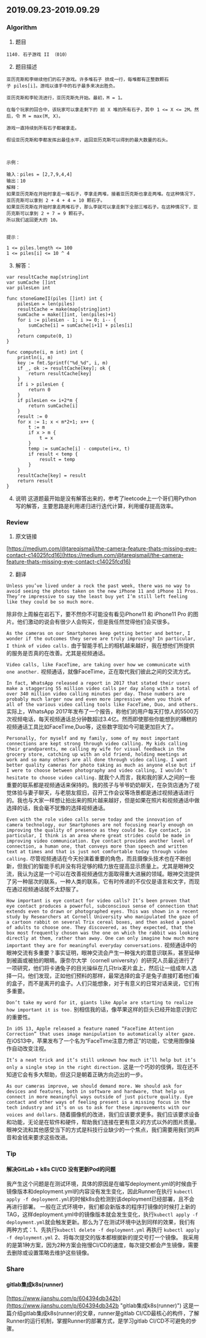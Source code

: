 ## 2019.09.23-2019.09.29

### Algorithm
1. 题目
```
1140. 石子游戏 II （010）
```
2. 题目描述
```
亚历克斯和李继续他们的石子游戏。许多堆石子 排成一行，每堆都有正整数颗石子 piles[i]。游戏以谁手中的石子最多来决出胜负。

亚历克斯和李轮流进行，亚历克斯先开始。最初，M = 1。

在每个玩家的回合中，该玩家可以拿走剩下的 前 X 堆的所有石子，其中 1 <= X <= 2M。然后，令 M = max(M, X)。

游戏一直持续到所有石子都被拿走。

假设亚历克斯和李都发挥出最佳水平，返回亚历克斯可以得到的最大数量的石头。

 

示例：

输入：piles = [2,7,9,4,4]
输出：10
解释：
如果亚历克斯在开始时拿走一堆石子，李拿走两堆，接着亚历克斯也拿走两堆。在这种情况下，亚历克斯可以拿到 2 + 4 + 4 = 10 颗石子。
如果亚历克斯在开始时拿走两堆石子，那么李就可以拿走剩下全部三堆石子。在这种情况下，亚历克斯可以拿到 2 + 7 = 9 颗石子。
所以我们返回更大的 10。
 

提示：

1 <= piles.length <= 100
1 <= piles[i] <= 10 ^ 4
```

3. 解答：
```golang
var resultCache map[string]int
var sumCache []int
var pilesLen int

func stoneGameII(piles []int) int {
	pilesLen = len(piles)
	resultCache = make(map[string]int)
	sumCache = make([]int, len(piles)+1)
	for i := pilesLen - 1; i >= 0; i-- {
		sumCache[i] = sumCache[i+1] + piles[i]
	}
	return compute(0, 1)
}

func compute(i, m int) int {
	println(i, m)
	key := fmt.Sprintf("%d_%d", i, m)
	if _, ok := resultCache[key]; ok {
		return resultCache[key]
	}
	if i > pilesLen {
		return 0
	}
	if pilesLen <= i+2*m {
		return sumCache[i]
	}
	result := 0
	for x := 1; x < m*2+1; x++ {
		t := m
		if x > m {
			t = x
		}
		temp := sumCache[i] - compute(i+x, t)
		if result < temp {
			result = temp
		}
	}
	resultCache[key] = result
	return result
}
```
4. 说明
这道题最开始是没有解答出来的，参考了leetcode上一个哥们用Python写的解答，主要思路是利用递归进行迭代计算，利用缓存提高效率。

### Review
1. 原文链接

[https://medium.com/@tareqismail/the-camera-feature-thats-missing-eye-contact-c14025fcd16](https://medium.com/@tareqismail/the-camera-feature-thats-missing-eye-contact-c14025fcd16)

2. 翻译

`Unless you’ve lived under a rock the past week, there was no way to avoid seeing the photos taken on the new iPhone 11 and iPhone 11 Pros. They’re impressive to say the least buy yet I’m still left feeling like they could be so much more.`

除非你上周躲在岩石下，要不然你不可能没有看见iPhone11 和 iPhone11 Pro 的图片。他们激动的说会有很少人会购买，但是我任然觉得他们会买很多。

`As the cameras on our Smartphones keep getting better and better, I wonder if the outcomes they serve are truly improving? In particular, I think of video calls.`
由于智能手机上的相机越来越好，我在想他们所提供的服务是否真的在改善。尤其是视频通话。

`Video calls, like FaceTime, are taking over how we communicate with one another.`
视频通话，就像FaceTime，正在取代我们彼此之间的交流方式。

`In fact, WhatsApp released a report in 2017 that stated their users make a staggering 55 million video calls per day along with a total of over 340 million video calling minutes per day. Those numbers are probably much larger now and even more impressive when you think of all of the various video calling tools like FaceTime, Duo, and others.`
实际上，WhatsApp 2017年发布了一个报告，称他们的用户每天打惊人的5500万次视频电话，每天视频通话总分钟数超过3.4亿。然而即使那些你能想到的糟糕的视频通话工具比如FaceTime,Duo等，这些数字现如今可能更加巨大了。

`Personally, for myself and my family, some of my most important connections are kept strong through video calling. My kids calling their grandparents, me calling my wife for visual feedback in the grocery store, catching up with an old friend, holding meetings at work and so many others are all done through video calling. I want better quality cameras for photo taking as much as anyone else but if I were to choose between photography and video calling, I wouldn’t hesitate to choose video calling.`
就我个人而言，我和我的家人之间的一些重要的联系都是视频通话来保持的。我的孩子与爷爷奶奶聊天，在杂货店通为了视觉体验与妻子聊天，与老朋友叙旧，召开工作会议等场景都是通过视频通话进行的。我也与大家一样想让拍出来的照片越来越好，但是如果在照片和视频通话中做选择的话，我会毫不犹豫的选择视频通话。

`Even with the role video calls serve today and the innovation of camera technology, our Smartphones are not focusing nearly enough on improving the quality of presence as they could be. Eye contact, in particular, I think is an area where great strides could be made in improving video communication. Eye contact provides another level of connection, a human one, that conveys more than speech and written text at times and that is just not comfortable today through video calling.`
尽管视频通话在今天扮演着重要的角色，而且摄像头技术也在不断创新，但我们的智能手机并没有将足够的精力放在提高显示质量上。尤其是眼神交流，我认为这是一个可以在改善视频通信方面取得重大进展的领域。眼神交流提供了另一种层次的联系，一种人类的联系，它有时传递的不仅仅是语言和文字，而现在通过视频通话就不太舒服了。

`How important is eye contact for video calls? It’s been proven that eye contact produces a powerful, subconscious sense of connection that extends even to drawn or photographed eyes. This was shown in a recent study by Researchers at Cornell University who manipulated the gaze of a cartoon rabbit on several Trix cereal boxes, and then asked a panel of adults to choose one. They discovered, as they expected, that the box most frequently chosen was the one on which the rabbit was looking directly at them, rather than away. One can only imagine how much more important they are for meaningful everyday conversations.`
视频通话中的眼神交流有多重要？事实证明，眼神交流会产生一种强大的潜意识联系，甚至延伸到被画或被拍的眼睛。康奈尔大学（cornell university）的研究人员最近进行了一项研究，他们将卡通兔子的目光操纵在几只trix麦片盒上，然后让一组成年人选择一只。他们发现，正如他们预料的那样，最常选择的盒子是兔子直接盯着他们看的盒子，而不是离开的盒子。人们只能想象，对于有意义的日常对话来说，它们有多重要。

`Don’t take my word for it, giants like Apple are starting to realize how important it is too.`
别相信我的话，像苹果这样的巨头已经开始意识到它的重要性。

`In iOS 13, Apple released a feature named “FaceTime Attention Correction” that uses image manipulation to automatically alter gaze.`
在iOS13中，苹果发布了一个名为“FaceTime注意力修正”的功能，它使用图像操作自动改变注视。

`It’s a neat trick and it’s still unknown how much it’ll help but it’s only a single step in the right direction.`
这是一个巧妙的伎俩，现在还不知道它会有多大帮助，但这只是朝着正确方向迈出的一步。

`As our cameras improve, we should demand more. We should ask for devices and features, both in software and hardware, that help us connect in more meaningful ways outside of just picture quality. Eye contact and other ways of feeling present is a missing focus in the tech industry and it’s on us to ask for these improvements with our voices and dollars.`
随着摄像机的改进，我们应该要求更多。我们应该要求设备和功能，无论是在软件和硬件，帮助我们连接在更有意义的方式以外的图片质量。眼神交流和其他感受当下的方式是科技行业缺少的一个焦点，我们需要用我们的声音和金钱来要求这些改进。

### Tip
#### 解决GitLab + k8s CI/CD 没有更新Pod的问题
我产生这个问题是在测试环境，具体的原因是在编写deployment.yml的时候由于镜像版本和deployment.yml的内容没有发生变化，因此Runner在执行 `kubectl apply -f deployment.yml`的时候k8s会检测到该deployment已经部署，且不会再进行部署。
一般在正式环境中，我们都会新版本的程序打镜像的时候打上新的TAG，这样deployment.yml中的镜像版本就会发生变化，执行`kubectl apply -f deployment.yml`就会触发更新。那么为了在测试环境中达到同样的效果，我们有两种方式：1、先执行`kubectl delete -f deployment.yml` 再执行 `kubectl apply -f deployment.yml`
2、将每次提交的版本都根据新的提交号打一个镜像。
我采用的是第1种方案，因为2种方案会拖慢CI/CD的速度，每次提交都会产生镜像，需要去删除或设置策略去维护这些镜像。

### Share
#### gitlab集成k8s(runner)
[https://www.jianshu.com/p/604394db342b](https://www.jianshu.com/p/604394db342b "gitlab集成k8s(runner)")
这是一篇介绍gitlab集成k8s(runner)的文章，runner是gitlab CI/CD最核心的构件，了解Runner的运行机制，掌握Runner的部署方式，是学习gitlab CI/CD不可避免的步骤。
